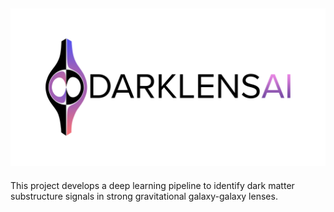 ![Logo](src/logo.png)
---
This project develops a deep learning pipeline to identify dark matter substructure signals in strong gravitational galaxy-galaxy lenses.